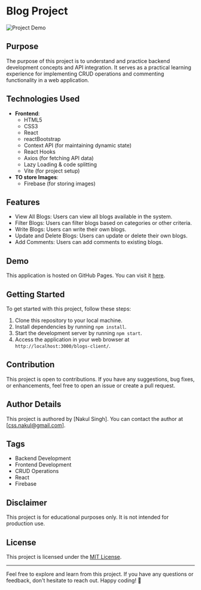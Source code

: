 # Blog Project

![Project Demo](https://nakul6686.github.io/blogs-client/assets/website.png)

## Purpose

The purpose of this project is to understand and practice backend development concepts and API integration. It serves as a practical learning experience for implementing CRUD operations and commenting functionality in a web application.

## Technologies Used

- **Frontend**:
  - HTML5
  - CSS3
  - React
  - reactBootstrap
  - Context API (for maintaining dynamic state)
  - React Hooks
  - Axios (for fetching API data)
  - Lazy Loading & code splitting 
  - Vite (for project setup)
- **TO store Images**:
  - Firebase (for storing images)

## Features

- View All Blogs: Users can view all blogs available in the system.
- Filter Blogs: Users can filter blogs based on categories or other criteria.
- Write Blogs: Users can write their own blogs.
- Update and Delete Blogs: Users can update or delete their own blogs.
- Add Comments: Users can add comments to existing blogs.

## Demo

This application is hosted on GitHub Pages. You can visit it [here](https://nakul6686.github.io/blogs-client/).

## Getting Started

To get started with this project, follow these steps:

1. Clone this repository to your local machine.
2. Install dependencies by running `npm install`.
3. Start the development server by running `npm start`.
4. Access the application in your web browser at `http://localhost:3000/blogs-client/`.

## Contribution

This project is open to contributions. If you have any suggestions, bug fixes, or enhancements, feel free to open an issue or create a pull request.

## Author Details

This project is authored by [Nakul Singh]. You can contact the author at [css.nakul@gmail.com].

## Tags

- Backend Development
- Frontend Development
- CRUD Operations
- React
- Firebase

## Disclaimer

This project is for educational purposes only. It is not intended for production use.

## License

This project is licensed under the [MIT License](LICENSE).

---

Feel free to explore and learn from this project. If you have any questions or feedback, don't hesitate to reach out. Happy coding! 🚀
